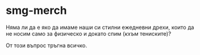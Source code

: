 # smg-merch

Няма ли да е яко да имаме наши си стилни ежедневни дрехи, които да не носим само за физическо и докато спим (*кхъм* тениските)? 

От този въпрос тръгна всичко.
